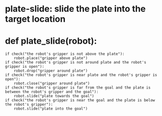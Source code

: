 # plate-slide: slide the plate into the target location
# def plate_slide(robot):
    if check("the robot's gripper is not above the plate"):
        robot.place("gripper above plate")
    if check("the robot's gripper is not around plate and the robot's gripper is open"):
        robot.drop("gripper around plate")
    if check("the robot's gripper is near plate and the robot's gripper is open"):
        robot.close("gripper around plate")
    if check("the robot's gripper is far from the goal and the plate is between the robot's gripper and the goal"):
        robot.slide("plate towards the goal")
    if check("the robot's gripper is near the goal and the plate is below the robot's gripper"):
        robot.slide("plate into the goal")